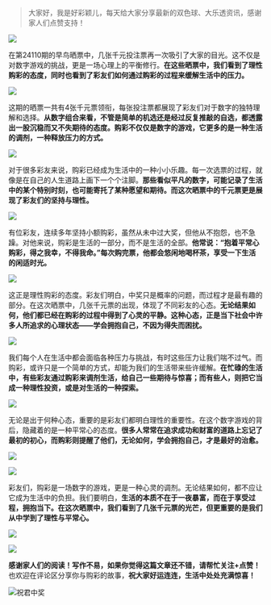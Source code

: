 
> 大家好，我是好彩颖儿，每天给大家分享最新的双色球、大乐透资讯，感谢家人们点赞支持！

![](https://cdn.jsdelivr.net/gh/wangwenjie1314/PicCDN/2024-7-12/1720763627240-image.png)


在第24110期的早鸟晒票中，几张千元投注票再一次吸引了大家的目光。这不仅是对数字游戏的挑战，更是一场心理上的平衡修行。**在这些晒票中，我们看到了理性购彩的态度，同时也看到了彩友们如何通过购彩的过程来缓解生活中的压力。**



![](https://cdn.jsdelivr.net/gh/wangwenjie1314/PicCDN/2024-9-20/1726788042513-image.png)




这期的晒票一共有4张千元票领衔，每张投注票都展现了彩友们对于数字的独特理解和选择。**从数字组合来看，不管是简单的机选还是经过反复推敲的自选，都透露出一股沉稳而又不失期待的态度。购彩不仅仅是数字的游戏，它更多的是一种生活的调剂，一种释放压力的方式。**

![](https://cdn.jsdelivr.net/gh/wangwenjie1314/PicCDN/2024-9-20/1726788055555-image.png)




对于很多彩友来说，购彩已经成为生活中的一种小小乐趣。每一次选票的过程，就像是在自己的人生道路上画下一个个注脚。**那些看似平凡的数字，可能记录了生活中的某个特别时刻，也可能寄托了某种愿望和期待。而这次晒票中的千元票更是展现了彩友们的坚持与理性。**

![](https://cdn.jsdelivr.net/gh/wangwenjie1314/PicCDN/2024-9-20/1726788070464-image.png)



有位彩友，连续多年坚持小额购彩，虽然从未中过大奖，但他从不抱怨，也不急躁。对他来说，购彩是生活的一部分，而不是生活的全部。**他常说：“抱着平常心购彩，得之我幸，不得我命。”每次购完票，他都会悠闲地喝杯茶，享受一下生活的闲适时光。**


![](https://cdn.jsdelivr.net/gh/wangwenjie1314/PicCDN/2024-9-20/1726788084326-image.png)

这正是理性购彩的态度。彩友们明白，中奖只是概率的问题，而过程才是最有趣的部分。在这次晒票中，几张千元票的出现，体现了不同彩友的心态。**无论结果如何，他们都已经在购彩的过程中得到了心灵的平静。这种心态，正是当下社会中许多人所追求的心理状态——学会拥抱自己，不因为得失而困扰。**

![](https://cdn.jsdelivr.net/gh/wangwenjie1314/PicCDN/2024-9-20/1726788214142-image.png)




我们每个人在生活中都会面临各种压力与挑战，有时这些压力让我们喘不过气。而购彩，或许只是一个简单的方式，却能为我们的生活带来些许缓解。**在忙碌的生活中，有些彩友通过购彩来调剂生活，给自己一些期待与惊喜；而有些人，则把它当成一种理性投资，或是对生活的一种探索。**

![](https://cdn.jsdelivr.net/gh/wangwenjie1314/PicCDN/2024-9-20/1726788284110-image.png)

无论是出于何种心态，重要的是彩友们都明白理性的重要性。在这个数字游戏的背后，隐藏着的是一种平常心的态度。**很多人常常在追求成功和财富的道路上忘记了最初的初心，而购彩则提醒了他们，无论如何，学会拥抱自己，才是最好的治愈。**

![](https://cdn.jsdelivr.net/gh/wangwenjie1314/PicCDN/2024-9-20/1726788305874-image.png)

![](https://cdn.jsdelivr.net/gh/wangwenjie1314/PicCDN/2024-9-20/1726788297640-image.png)


彩友们，购彩是一场数字的游戏，更是一种心灵的调剂。无论结果如何，都不应让它成为生活中的负担。我们要明白，**生活的本质不在于一夜暴富，而在于享受过程，拥抱当下。在这次晒票中，我们看到了几张千元票的光芒，但更重要的是我们从中学到了理性与平常心。**


![](https://cdn.jsdelivr.net/gh/wangwenjie1314/PicCDN/2024-9-20/1726788469758-image.png)


![](https://cdn.jsdelivr.net/gh/wangwenjie1314/PicCDN/2024-9-20/1726788480457-image.png)



**感谢家人们的阅读！写作不易，如果你觉得这篇文章还不错，请帮忙关注+点赞！** 也欢迎在评论区分享你与购彩的故事，**祝大家好运连连，生活中处处充满惊喜！**


![祝君中奖](https://cdn.jsdelivr.net/gh/wangwenjie1314/PicCDN/2024-9-20/1726788516305-image.png)







